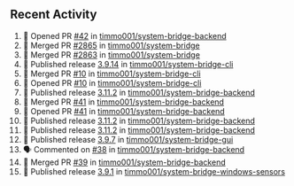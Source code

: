 ## Recent Activity

<!--START_SECTION:activity-->
1. 💪 Opened PR [#42](https://github.com/timmo001/system-bridge-backend/pull/42) in [timmo001/system-bridge-backend](https://github.com/timmo001/system-bridge-backend)
2. 🎉 Merged PR [#2865](https://github.com/timmo001/system-bridge/pull/2865) in [timmo001/system-bridge](https://github.com/timmo001/system-bridge)
3. 🎉 Merged PR [#2863](https://github.com/timmo001/system-bridge/pull/2863) in [timmo001/system-bridge](https://github.com/timmo001/system-bridge)
4. 🚀 Published release [3.9.14](https://github.com/3.9.14) in [timmo001/system-bridge-cli](https://github.com/timmo001/system-bridge-cli)
5. 🎉 Merged PR [#10](https://github.com/timmo001/system-bridge-cli/pull/10) in [timmo001/system-bridge-cli](https://github.com/timmo001/system-bridge-cli)
6. 💪 Opened PR [#10](https://github.com/timmo001/system-bridge-cli/pull/10) in [timmo001/system-bridge-cli](https://github.com/timmo001/system-bridge-cli)
7. 🚀 Published release [3.11.2](https://github.com/3.11.2) in [timmo001/system-bridge-backend](https://github.com/timmo001/system-bridge-backend)
8. 🎉 Merged PR [#41](https://github.com/timmo001/system-bridge-backend/pull/41) in [timmo001/system-bridge-backend](https://github.com/timmo001/system-bridge-backend)
9. 💪 Opened PR [#41](https://github.com/timmo001/system-bridge-backend/pull/41) in [timmo001/system-bridge-backend](https://github.com/timmo001/system-bridge-backend)
10. 🚀 Published release [3.11.2](https://github.com/3.11.2) in [timmo001/system-bridge-backend](https://github.com/timmo001/system-bridge-backend)
11. 🚀 Published release [3.11.2](https://github.com/3.11.2) in [timmo001/system-bridge-backend](https://github.com/timmo001/system-bridge-backend)
12. 🚀 Published release [3.9.7](https://github.com/3.9.7) in [timmo001/system-bridge-gui](https://github.com/timmo001/system-bridge-gui)
13. 🗣 Commented on [#38](https://github.com/timmo001/system-bridge-backend/issues/38) in [timmo001/system-bridge-backend](https://github.com/timmo001/system-bridge-backend)
14. 🎉 Merged PR [#39](https://github.com/timmo001/system-bridge-backend/pull/39) in [timmo001/system-bridge-backend](https://github.com/timmo001/system-bridge-backend)
15. 🚀 Published release [3.9.1](https://github.com/3.9.1) in [timmo001/system-bridge-windows-sensors](https://github.com/timmo001/system-bridge-windows-sensors)
<!--END_SECTION:activity-->
